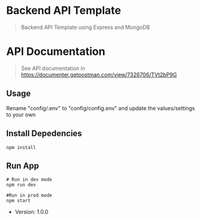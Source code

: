 # Backend API Template

> Backend API Template using Express and MongoDB

# API Documentation

> See API documentation in https://documenter.getpostman.com/view/7326706/TVt2bP9G

## Usage

Rename "config/.env" to "config/config.env" and update the values/settings to your own

## Install Depedencies

```
npm install
```

## Run App

```
# Run in dev mode
npm run dev

#Run in prod mode
npm start
```

- Version: 1.0.0
